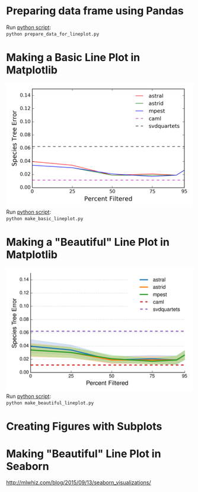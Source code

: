 # Preparing data frame using Pandas
Run [python script](prepare_data_for_lineplot.py): </br>
`python prepare_data_for_lineplot.py`

# Making a Basic Line Plot in Matplotlib
![](basic_lineplot.png)
Run [python script](make_basic_lineplot.py): </br>
`python make_basic_lineplot.py`

# Making a "Beautiful" Line Plot in Matplotlib
![](beautiful_lineplot.png)
Run [python script](make_beautiful_lineplot.py): </br>
`python make_beautiful_lineplot.py`

# Creating Figures with Subplots


# Making "Beautiful" Line Plot in Seaborn
http://mlwhiz.com/blog/2015/09/13/seaborn_visualizations/
